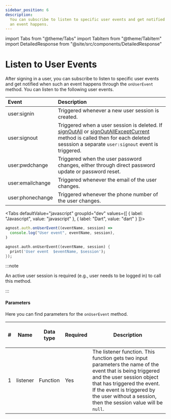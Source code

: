 ```yaml
---
sidebar_position: 6
description:
  You can subscribe to listen to specific user events and get notified when such
  an event happens.
---
```


import Tabs from "@theme/Tabs"
import TabItem from "@theme/TabItem"
import DetailedResponse from "@site/src/components/DetailedResponse"

# Listen to User Events

After signing in a user, you can subscribe to listen to specific user events and
get notified when such an event happens through the `onUserEvent` method. You
can listen to the following user events.

| Event            | Description                                                                                                                                                                                                                                                                                           |
| :--------------- | :---------------------------------------------------------------------------------------------------------------------------------------------------------------------------------------------------------------------------------------------------------------------------------------------------- |
| user:signin      | Triggered whenever a new user session is created.                                                                                                                                                                                                                                                     |
| user:signout     | Triggered when a user session is deleted. If [signOutAll](/client/authentication/sessions#sign-out-a-session) or [signOutAllExceptCurrent](/client/authentication/sessions#sign-out-all-except-current) method is called then for each deleted sesssion a separate `user:signout` event is triggered. |
| user:pwdchange   | Triggered when the user password changes, either through direct password update or password reset.                                                                                                                                                                                                    |
| user:emailchange | Triggered whenever the email of the user changes.                                                                                                                                                                                                                                                     |
| user:phonechange | Triggered whenever the phone number of the user changes.                                                                                                                                                                                                                                              |

<Tabs defaultValue="javascript" groupId="dev" values={[ { label: "Javascript", value: "javascript" }, { label: "Dart", value: "dart" } ]}>


<TabItem value="javascript">


```js
agnost.auth.onUserEvent((eventName, session) =>
  console.log("User event", eventName, session),
)
```

</TabItem>


<TabItem value="dart">


```dart
agnost.auth.onUserEvent((eventName, session) {
  print('User event  $eventName, $session');
});
```

</TabItem>


</Tabs>


:::note

An active user session is required (e.g., user needs to be logged in) to call
this method.

:::

#### Parameters

Here you can find parameters for the `onUserEvent` method.

| #   | <p><strong>Name</strong></p> | <p><strong>Data type</strong></p> | <p><strong>Required</strong></p> | <p><strong>Description </strong></p>                                                                                                                                                                                                                                   |
| --- | ---------------------------- | --------------------------------- | -------------------------------- | ---------------------------------------------------------------------------------------------------------------------------------------------------------------------------------------------------------------------------------------------------------------------- |
| 1   | listener                     | Function                          | Yes                              | The listener function. This function gets two input parameters the name of the event that is being triggered and the user session object that has triggered the event. If the event is triggered by the user without a session, then the session value will be `null`. |
